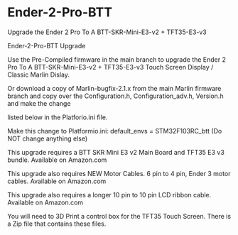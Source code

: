 # Ender-2-Pro-BTT
Upgrade the Ender 2 Pro To A BTT-SKR-Mini-E3-v2 + TFT35-E3-v3

Ender-2-Pro-BTT Upgrade

Use the Pre-Compiled firmware in the main branch to upgrade the Ender 2 Pro To A BTT-SKR-Mini-E3-v2 + TFT35-E3-v3 Touch Screen Display / Classic Marlin Dislay.

Or download a copy of Marlin-bugfix-2.1.x from the main Marlin firmware branch and copy over the Configuration.h, Configuration_adv.h, Version.h and make the change 

listed below in the Platforio.ini file.

Make this change to Platformio.ini: default_envs = STM32F103RC_btt (Do NOT change anything else)

This upgrade requires a BTT SKR Mini E3 v2 Main Board and TFT35 E3 v3 bundle. Available on Amazon.com

This upgrade also requires NEW Motor Cables. 6 pin to 4 pin, Ender 3 motor cables. Available on Amazon.com

This upgrade also requires a longer 10 pin to 10 pin LCD ribbon cable. Available on Amazon.com

You will need to 3D Print a control box for the TFT35 Touch Screen. There is a Zip file that contains these files.
